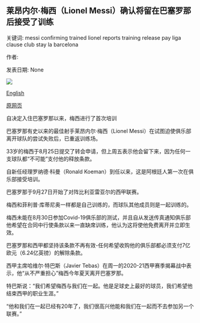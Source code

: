 ## 莱昂内尔·梅西（Lionel Messi）确认将留在巴塞罗那后接受了训练

关键词: messi confirming trained lionel reports training release pay liga clause club stay la barcelona

作者: 

发表日期: None

![](https://ichef.bbci.co.uk/live-experience/cps/624/cpsprodpb/114B/production/_114272440_gettyimages-1271143737.jpg)

[English](Lionel%20Messi%20reports%20for%20Barcelona%20training%20after%20confirming%20he%20will%20stay.md)

[原网页](https://www.bbc.com/sport/football/54061309)

自决定入住巴塞罗那以来，梅西进行了首次培训

巴塞罗那有史以来的最佳射手莱昂内尔·梅西（Lionel Messi）在试图迫使俱乐部离开球队的尝试失败后，已重返训练场。

33岁的梅西于8月25日提交了转会申请，但上周五表示他会留下来，因为任何一支球队都“不可能”支付他的释放条款。

自新任经理罗纳德·科曼（Ronald Koeman）到任以来，这是阿根廷人第一次在俱乐部接受培训。

巴塞罗那于9月27日开始了对阵比利亚雷亚尔的西甲联赛。

梅西和菲利普·库蒂尼奥一样都是自己训练的，而球队其他成员则是一起训练的。

梅西未能在8月30日参加Covid-19俱乐部的测试，并且自从发送传真通知俱乐部他希望在合同中行使条款以来一直缺席训练，他认为这将使他免费离开并立即生效。

巴塞罗那和西甲都坚持该条款不再有效-任何希望收购他的俱乐部都必须支付7亿欧元（6.24亿英镑）的解除条款。

西甲主席哈维尔·特巴斯（Javier Tebas）在周一的2020-21西甲赛季揭幕战中表示，他“从不严重担心”梅西今年夏天离开巴塞罗那。

特巴斯说：“我们希望梅西与我们在一起。他是足球史上最好的球员，我们希望他结束西甲的职业生涯。”

“他和我们在一起已经有20年了，我们很高兴他能和我们在一起而不去参加另一个联赛。”